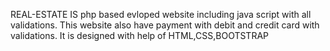 REAL-ESTATE IS php based evloped website including java script with all validations.
This website also have payment with debit and credit card with validations.
It is designed with help of HTML,CSS,BOOTSTRAP
